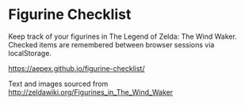 # Figurine Checklist
Keep track of your figurines in The Legend of Zelda: The Wind Waker. Checked items are remembered between browser sessions via localStorage.

https://aepex.github.io/figurine-checklist/

Text and images sourced from http://zeldawiki.org/Figurines_in_The_Wind_Waker

